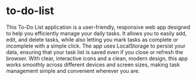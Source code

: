 # to-do-list
This To-Do List application is a user-friendly, responsive web app designed to help you efficiently manage your daily tasks. It allows you to easily add, edit, and delete tasks, while also letting you mark tasks as complete or incomplete with a simple click. The app uses LocalStorage to persist your data, ensuring that your task list is saved even if you close or refresh the browser. With clear, interactive icons and a clean, modern design, this app works smoothly across different devices and screen sizes, making task management simple and convenient wherever you are.
